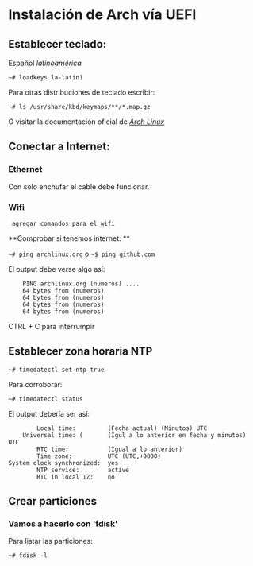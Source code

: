# Instalación de Arch vía UEFI

## Establecer teclado:
Español _latinoamérica_

```~# loadkeys la-latin1 ```

Para otras distribuciones de teclado escribir:

```~# ls /usr/share/kbd/keymaps/**/*.map.gz```

O visitar la documentación oficial de [_Arch Linux_](https://wiki.archlinux.org/index.php/Installation_guide)

## Conectar a Internet:

### Ethernet

Con solo enchufar el cable debe funcionar.

### Wifi

``` agregar comandos para el wifi```

**Comprobar si tenemos internet: **

```~# ping archlinux.org``` o ```~$ ping github.com```

El output debe verse algo así:
``` 
    PING archlinux.org (numeros) ....
    64 bytes from (numeros)
    64 bytes from (numeros)
    64 bytes from (numeros)
    64 bytes from (numeros)
```

CTRL + C para interrumpir


## Establecer zona horaria NTP

```~# timedatectl set-ntp true```

Para corroborar:

```~# timedatectl status```

El output debería ser así:

``` 
        Local time:         (Fecha actual) (Minutos) UTC
    Universal time: (       (Igul a lo anterior en fecha y minutos) UTC
        RTC time:           (Igual a lo anterior)
        Time zone:          UTC (UTC,+0000)
System clock synchronized:  yes
        NTP service:        active
        RTC in local TZ:    no
```

## Crear particiones
### Vamos a hacerlo con 'fdisk'

Para listar las particiones:

```~# fdisk -l ```

